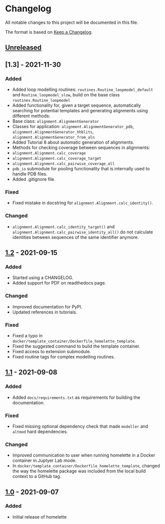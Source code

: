 # Changelog
All notable changes to this project will be documented in this file.

The format is based on [Keep a Changelog](https://keepachangelog.com/en/1.0.0/).

## [Unreleased]

## [1.3] - 2021-11-30
### Added
- Added loop modelling routines: `routines.Routine_loopmodel_default` and `Routine_loopmodel_slow`, build on the base class `routines.Routine_loopmodel`
- Added functionality for, given a target sequence, automatically searching for 
potential templates and generating alignments using different methods:
 - Base class: `alignment.AlignmentGenerator`
 - Classes for application: `alignment.AlignmentGenerator_pdb`, `alignment.AlignmentGenerator_hhblits`, `alignment.AlignmentGenerator_from_aln`
- Added Tutorial 8 about automatic generation of alignments.
- Methods for checking coverage between sequences in alignments:
 - `alignment.Alignment.calc_coverage`
 - `alignment.Alignment.calc_coverage_target`
 - `alignment.Alignment.calc_pairwise_coverage_all`
- `pdb_io` submodule for pooling functionality that is internally used to handle PDB files.
- Added .gitignore file.

### Fixed
- Fixed mistake in docstring for `alignment.Alignment.calc_identity()`.

### Changed
- `alignment.Alignment.calc_identity_target()` and
`alignment.Alignment.calc_pairwise_identity_all()` do not calculate
identities between sequences of the same identifier anymore.

## [1.2] - 2021-09-15
### Added
- Started using a CHANGELOG.
- Added support for PDF on readthedocs page.

### Changed
- Improved documentation for PyPI.
- Updated references in tutorials.

### Fixed
- Fixed a typo in `docker/template_container/Dockerfile_homelette_template`.
- Fixed the suggested command to build the template container.
- Fixed access to extension submodule.
- Fixed routine tags for complex modelling routines.

## [1.1] - 2021-09-08
### Added
- Added `docs/requirements.txt` as requirements for building the 
documentation.

### Fixed
- Fixed missing optional dependency check that made `modeller` and
`altmod` hard dependencies.

### Changed
- Improved communication to user when running homelette in a Docker
container in Juptyer Lab mode.
- In `docker/template_container/Dockerfile_homelette_template`, changed
the way the homelette package was included from the local build context
to a GitHub tag.

## [1.0] - 2021-09-07
### Added
- Initial release of homelette

[Unreleased]: https://github.com/philippjunk/homelette/compare/1.2...HEAD
[1.2]: https://github.com/philippjunk/homelette/compare/1.1...1.2
[1.1]: https://github.com/philippjunk/homelette/compare/1.0...1.1
[1.0]: https://github.com/philippjunk/homelette/releases/tag/1.0
